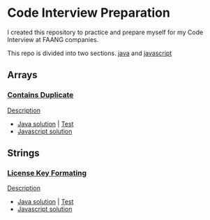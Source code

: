 # Code Interview Preparation

I created this repository to practice and prepare myself for my Code Interview at FAANG companies.

This repo is divided into two sections. [java](./main/java/com/gasakawa/cip) and [javascript](./js)

## Arrays

### [Contains Duplicate](https://leetcode.com/problems/contains-duplicate/)

[Description](./texts/contains-duplicate.md)

- [Java solution](./main/java/com/gasakawa/cip/arrays/ContainsDuplicate.java) | [Test](./test/java/com/gasakawa/cip/arrays/ContainsDuplicateTests.java)
- [Javascript solution](./js/arrays/contains-dupliclate.js)


## Strings

### [License Key Formating](https://practice.geeksforgeeks.org/problems/license-key-formatting/1)

[Description](./texts/license-key-formatting.md)

- [Java solution](./main/java/com/gasakawa/cip/strings/LicenseKeyFormating.java) | [Test](./test/java/com/gasakawa/cip/strings/LicenseKeyFormattingTests.java)
- [Javascript solution](./js/strings/license-key-formatting.js)